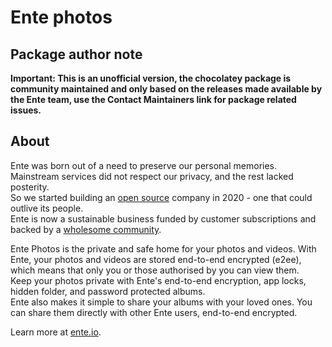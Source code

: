 # Ente photos

## Package author note

**Important: This is an unofficial version, the chocolatey package is community maintained and only based on the releases made available by the Ente team, use the Contact Maintainers link for package related issues.**

## About

Ente was born out of a need to preserve our personal memories. Mainstream services did not respect our privacy, and the rest lacked posterity.  
So we started building an [open source](https://github.com/ente-io/ente) company in 2020 - one that could outlive its people.  
Ente is now a sustainable business funded by customer subscriptions and backed by a [wholesome community](https://ente.io/about#community).

Ente Photos is the private and safe home for your photos and videos. With Ente, your photos and videos are stored end-to-end encrypted (e2ee), which means that only you or those authorised by you can view them.  
Keep your photos private with Ente's end-to-end encryption, app locks, hidden folder, and password protected albums.  
Ente also makes it simple to share your albums with your loved ones. You can share them directly with other Ente users, end-to-end encrypted.

Learn more at [ente.io](ente.io).
